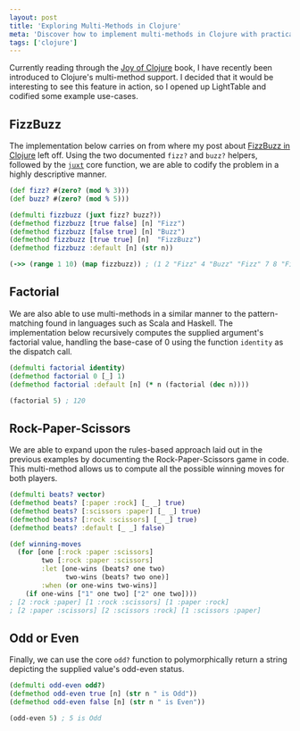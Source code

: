 ```yaml
---
layout: post
title: 'Exploring Multi-Methods in Clojure'
meta: 'Discover how to implement multi-methods in Clojure with practical examples including FizzBuzz, factorial, Rock-Paper-Scissors, and odd-even evaluation.'
tags: ['clojure']
---
```


Currently reading through the [Joy of Clojure](https://www.manning.com/books/the-joy-of-clojure) book, I have recently been introduced to Clojure's multi-method support.
I decided that it would be interesting to see this feature in action, so I opened up LightTable and codified some example use-cases.

<!--more-->

## FizzBuzz

The implementation below carries on from where my post about [FizzBuzz in Clojure](../../2015/2015-12-31-fizzbuzz-in-clojure/index.md) left off.
Using the two documented `fizz?` and `buzz?` helpers, followed by the [`juxt`](https://clojuredocs.org/clojure.core/juxt) core function, we are able to codify the problem in a highly descriptive manner.

```clojure
(def fizz? #(zero? (mod % 3)))
(def buzz? #(zero? (mod % 5)))

(defmulti fizzbuzz (juxt fizz? buzz?))
(defmethod fizzbuzz [true false] [n] "Fizz")
(defmethod fizzbuzz [false true] [n] "Buzz")
(defmethod fizzbuzz [true true] [n]  "FizzBuzz")
(defmethod fizzbuzz :default [n] (str n))

(->> (range 1 10) (map fizzbuzz)) ; (1 2 "Fizz" 4 "Buzz" "Fizz" 7 8 "Fizz")
```

## Factorial

We are also able to use multi-methods in a similar manner to the pattern-matching found in languages such as Scala and Haskell.
The implementation below recursively computes the supplied argument's factorial value, handling the base-case of 0 using the function `identity` as the dispatch call.

```clojure
(defmulti factorial identity)
(defmethod factorial 0 [_] 1)
(defmethod factorial :default [n] (* n (factorial (dec n))))

(factorial 5) ; 120
```

## Rock-Paper-Scissors

We are able to expand upon the rules-based approach laid out in the previous examples by documenting the Rock-Paper-Scissors game in code.
This multi-method allows us to compute all the possible winning moves for both players.

```clojure
(defmulti beats? vector)
(defmethod beats? [:paper :rock] [_ _] true)
(defmethod beats? [:scissors :paper] [_ _] true)
(defmethod beats? [:rock :scissors] [_ _] true)
(defmethod beats? :default [_ _] false)

(def winning-moves
  (for [one [:rock :paper :scissors]
        two [:rock :paper :scissors]
        :let [one-wins (beats? one two)
              two-wins (beats? two one)]
        :when (or one-wins two-wins)]
    (if one-wins ["1" one two] ["2" one two])))
; [2 :rock :paper] [1 :rock :scissors] [1 :paper :rock]
; [2 :paper :scissors] [2 :scissors :rock] [1 :scissors :paper]
```

## Odd or Even

Finally, we can use the core `odd?` function to polymorphically return a string depicting the supplied value's odd-even status.

```clojure
(defmulti odd-even odd?)
(defmethod odd-even true [n] (str n " is Odd"))
(defmethod odd-even false [n] (str n " is Even"))

(odd-even 5) ; 5 is Odd
```

